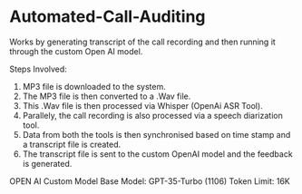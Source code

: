 # Automated-Call-Auditing
Works by generating transcript of the call recording and then running it through the custom Open AI model.

Steps Involved:
1. MP3 file is downloaded to the system.
2. The MP3 file is then converted to a .Wav file.
3. This .Wav file is then processed via Whisper (OpenAi ASR Tool).
4. Parallely, the call recording is also processed via a speech diarization tool.
5. Data from both the tools is then synchronised based on time stamp and a transcript file is created.
6. The transcript file is sent to the custom OpenAI model and the feedback is generated.

OPEN AI Custom Model
Base Model: GPT-35-Turbo (1106)
Token Limit: 16K
